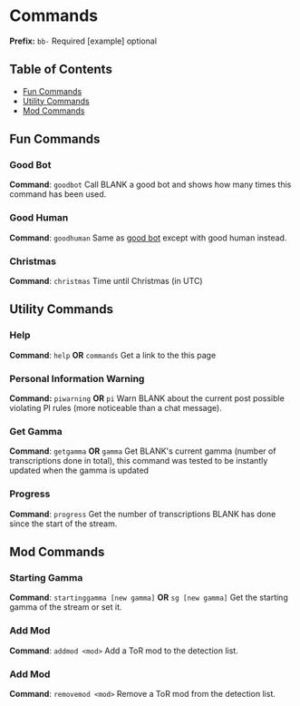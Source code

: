 # Commands
**Prefix:** `bb-`
<example> Required
[example] optional

## Table of Contents
- [Fun Commands](#fun-commands)
- [Utility Commands](#utility-commands)
- [Mod Commands](#mod-commands)

## Fun Commands
### Good Bot
**Command**: `goodbot`
Call BLANK a good bot and shows how many times this command has been used.
### Good Human
**Command**: `goodhuman`
Same as [good bot](#good-bot) except with good human instead.
### Christmas
**Command**: `christmas`
Time until Christmas (in UTC)

## Utility Commands
### Help
**Command**: `help` **OR** `commands`
Get a link to the this page

### Personal Information Warning
**Command:** `piwarning` **OR** `pi`
Warn BLANK about the current post possible violating PI rules (more noticeable than a chat message).
### Get Gamma
**Command**: `getgamma` **OR** `gamma`
Get BLANK's current gamma (number of transcriptions done in total), this command was tested to be instantly updated when the gamma is updated
### Progress
**Command**: `progress`
Get the number of transcriptions BLANK has done since the start of the stream.

## Mod Commands
### Starting Gamma
**Command**: `startinggamma [new gamma]` **OR** `sg [new gamma]`
Get the starting gamma of the stream or set it.
### Add Mod
**Command**: `addmod <mod>`
Add a ToR mod to the detection list.
### Add Mod
**Command**: `removemod <mod>`
Remove a ToR mod from the detection list.
